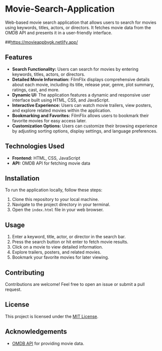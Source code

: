 # Movie-Search-Application



Web-based movie search application that allows users to search for movies using keywords, titles, actors, or directors. It fetches movie data from the OMDB API and presents it in a user-friendly interface.

##https://movieappbygk.netlify.app/

## Features

- **Search Functionality:** Users can search for movies by entering keywords, titles, actors, or directors.
- **Detailed Movie Information:** FilmFlix displays comprehensive details about each movie, including its title, release year, genre, plot summary, ratings, cast, and more.
- **Dynamic UI:** The application features a dynamic and responsive user interface built using HTML, CSS, and JavaScript.
- **Interactive Experience:** Users can watch movie trailers, view posters, and explore related movies within the application.
- **Bookmarking and Favorites:** FilmFlix allows users to bookmark their favorite movies for easy access later.
- **Customization Options:** Users can customize their browsing experience by adjusting sorting options, display settings, and language preferences.

## Technologies Used

- **Frontend:** HTML, CSS, JavaScript
- **API:** OMDB API for fetching movie data

## Installation

To run the application locally, follow these steps:

1. Clone this repository to your local machine.
2. Navigate to the project directory in your terminal.
3. Open the `index.html` file in your web browser.

## Usage

1. Enter a keyword, title, actor, or director in the search bar.
2. Press the search button or hit enter to fetch movie results.
3. Click on a movie to view detailed information.
4. Explore trailers, posters, and related movies.
5. Bookmark your favorite movies for later viewing.

## Contributing

Contributions are welcome! Feel free to open an issue or submit a pull request.

## License

This project is licensed under the [MIT License](LICENSE).

## Acknowledgements

- [OMDB API](http://www.omdbapi.com/) for providing movie data.
